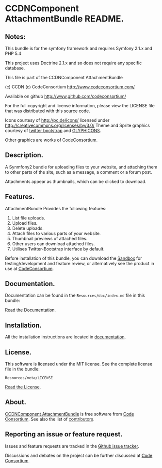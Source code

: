 CCDNComponent AttachmentBundle README.
======================================

  
## Notes:  
  
This bundle is for the symfony framework and requires Symfony 2.1.x and PHP 5.4
  
This project uses Doctrine 2.1.x and so does not require any specific database.
  

This file is part of the CCDNComponent AttachmentBundle

(c) CCDN (c) CodeConsortium <http://www.codeconsortium.com/> 

Available on github <http://www.github.com/codeconsortium/>

For the full copyright and license information, please view the LICENSE
file that was distributed with this source code.

Icons courtesy of http://pc.de/icons/ licensed under http://creativecommons.org/licenses/by/3.0/
Theme and Sprite graphics courtesy of [twitter bootstrap](http://twitter.github.com/bootstrap/index.html) and [GLYPHICONS](http://glyphicons.com/).

Other graphics are works of CodeConsortium.

## Description.

A Synmfony2 bundle for uploading files to your website, and attaching them to other parts of the site, such as a message, a comment or a forum post.

Attachments appear as thumbnails, which can be clicked to download.

## Features.

AttachmentBundle Provides the following features:

1. List file uploads.
2. Upload files.
3. Delete uploads.
4. Attach files to various parts of your website.
5. Thumbnail previews of attached files.
6. Other users can download attached files.
7. Utilises Twitter-Bootstrap interface by default.

Before installation of this bundle, you can download the [Sandbox](https://github.com/codeconsortium/CCDNSandBox) for testing/development and feature review, or alternatively see the product in use at [CodeConsortium](http://www.codeconsortium.com).

## Documentation.

Documentation can be found in the `Resources/doc/index.md` file in this bundle:

[Read the Documentation](http://github.com/codeconsortium/AttachmentBundle/blob/master/Resources/doc/index.md).

## Installation.

All the installation instructions are located in [documentation](http://github.com/codeconsortium/AttachmentBundle/blob/master/Resources/doc/install.md).

## License.

This software is licensed under the MIT license. See the complete license file in the bundle:

	Resources/meta/LICENSE

[Read the License](http://github.com/codeconsortium/AttachmentBundle/blob/master/Resources/meta/LICENSE).

## About.

[CCDNComponent AttachmentBundle](http://github.com/codeconsortium/AttachmentBundle) is free software from [Code Consortium](http://www.codeconsortium.com). 
See also the list of [contributors](http://github.com/codeconsortium/AttachmentBundle/contributors).

## Reporting an issue or feature request.

Issues and feature requests are tracked in the [Github issue tracker](http://github.com/codeconsortium/AttachmentBundle/issues).

Discussions and debates on the project can be further discussed at [Code Consortium](http://www.codeconsortium.com).
